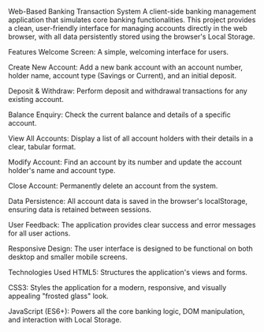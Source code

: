 Web-Based Banking Transaction System
A client-side banking management application that simulates core banking functionalities. This project provides a clean, user-friendly interface for managing accounts directly in the web browser, with all data persistently stored using the browser's Local Storage.

Features
Welcome Screen: A simple, welcoming interface for users.

Create New Account: Add a new bank account with an account number, holder name, account type (Savings or Current), and an initial deposit.

Deposit & Withdraw: Perform deposit and withdrawal transactions for any existing account.

Balance Enquiry: Check the current balance and details of a specific account.

View All Accounts: Display a list of all account holders with their details in a clear, tabular format.

Modify Account: Find an account by its number and update the account holder's name and account type.

Close Account: Permanently delete an account from the system.

Data Persistence: All account data is saved in the browser's localStorage, ensuring data is retained between sessions.

User Feedback: The application provides clear success and error messages for all user actions.

Responsive Design: The user interface is designed to be functional on both desktop and smaller mobile screens.

Technologies Used
HTML5: Structures the application's views and forms.

CSS3: Styles the application for a modern, responsive, and visually appealing "frosted glass" look.

JavaScript (ES6+): Powers all the core banking logic, DOM manipulation, and interaction with Local Storage.
